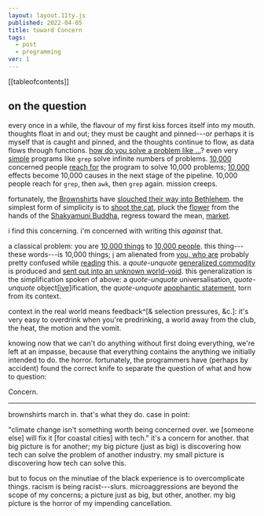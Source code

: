 ```yaml
---
layout: layout.11ty.js
published: 2022-04-05
title: toward Concern
tags:
  - post
  - programming
ver: 1
---
```


[[tableofcontents]]

## on the question

every once in a while, the flavour of my first kiss forces itself into my mouth. thoughts float in and out; they must be caught and pinned---or perhaps it is myself that is caught and pinned, and the thoughts continue to flow, as data flows through functions. [how do you solve a problem like ...](https://www.youtube.com/watch?v=s-VRyQprlu8)? even very [simple](https://en.wikipedia.org/wiki/Unix_philosophy#Do_One_Thing_and_Do_It_Well) programs like `grep` solve infinite numbers of problems. [10,000](https://web.archive.org/web/20070817180923/http://www.thebigview.com/tao-te-ching/chapter34.html) concerned people [reach for](https://en.wikipedia.org/wiki/Heideggerian_terminology#Ready-to-hand) the program to solve 10,000 problems; [10,000](https://en.wikipedia.org/wiki/Myriad) effects become 10,000 causes in the next stage of the pipeline. 10,000 people reach for `grep`, then `awk`, then `grep` again. mission creeps.

fortunately, the [Brownshirts](https://en.wikipedia.org/wiki/Nazi_Germany_paramilitary_ranks) have [slouched their way into Bethlehem](https://www.poetryfoundation.org/poems/43290/the-second-coming). the simplest form of simplicity is to [shoot the cat](https://archive.org/details/DesigningFreedom_CBC_Lectures), pluck the [flower](https://www.youtube.com/watch?v=z6-P3pFhmQI) from the hands of the [Shakyamuni Buddha](https://en.wikipedia.org/wiki/Flower_Sermon), regress toward the mean, [market](https://3teeth.bandcamp.com/track/final-product).

i find this concerning. i'm concerned with writing this *against* that.

a classical problem: you are [10,000 things](https://www.youtube.com/watch?v=X1TSOvYHMrU) to <a href="https://wolfparade.bandcamp.com/track/lazarus-online">10,000 people</a>. this thing---these words---is 10,000 things; <a href="https://wolfparade.bandcamp.com/album/cry-cry-cry">i</a> am alienated from [you, who are](https://youtu.be/RfGyJ5zz938?t=3131) probably pretty confused while <a href="https://en.wikipedia.org/wiki/Phaedrus_(dialogue)#Discussion_of_rhetoric_and_writing_(257c%E2%80%93279c)">reading</a> this. a *qoute-unquote* <a href="https://en.wikipedia.org/wiki/Value-form#Generalized_commodity_production">generalized commodity</a> is produced and [sent out into an unknown world-void](https://www.youtube.com/watch?v=RfGyJ5zz938).  this generalization is the simplification spoken of above: a *quote-unquote* universalisation, *quote-unquote* object[<a href="https://en.wikipedia.org/wiki/Apophantic">ive</a>]ification, the *quote-unquote* [apophantic statement](https://en.wikipedia.org/wiki/Apophantic), torn from its context.

context in the real world means feedback^[&amp; selection pressures, &amp;c.]: it's very easy to overdrink when you're predrinking, a world away from the club, the heat, the motion and the vomit.

knowing now that we can't do anything without first doing everything, we're left at an impasse, because that everything contains the anything we initially intended to do. the horror. fortunately, the programmers have (perhaps by accident) found the correct knife to separate the question of what and how to question:

Concern.

---

brownshirts march in. that's what they do. case in point:

"climate change isn't something worth being concerned over. we [someone else] will fix it [for coastal cities] with tech." it's a concern for another. that big picture is for another; my big picture (just as big) is discovering how tech can solve the problem of another industry. my small picture is discovering how tech can solve this.

but to focus on the minutiae of the black experience is to overcomplicate things. racism is being racist---slurs. microaggressions are beyond the scope of my concerns; a picture just as big, but other, another. my big picture is the horror of my impending cancellation.
